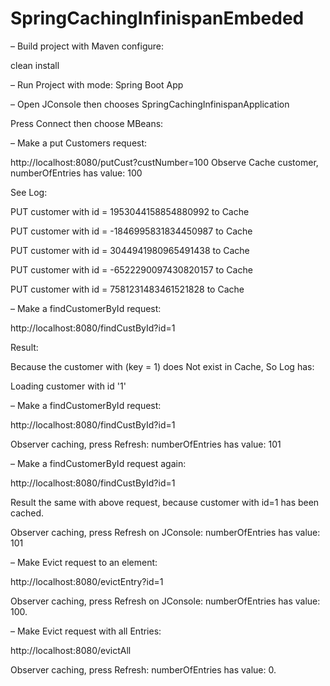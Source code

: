 # SpringCachingInfinispanEmbeded

– Build project with Maven configure:

clean install

– Run Project with mode: Spring Boot App

– Open JConsole 
then chooses SpringCachingInfinispanApplication

Press Connect then choose MBeans:

– Make a put Customers request:

http://localhost:8080/putCust?custNumber=100
Observe Cache customer, numberOfEntries has value: 100

See Log:

PUT customer with id = 1953044158854880992 to Cache

PUT customer with id = -1846995831834450987 to Cache

PUT customer with id = 3044941980965491438 to Cache

PUT customer with id = -6522290097430820157 to Cache

PUT customer with id = 7581231483461521828 to Cache

– Make a findCustomerById request:

http://localhost:8080/findCustById?id=1

Result:

Because the customer with (key = 1) does Not exist in Cache, So Log has:

Loading customer with id '1'

– Make a findCustomerById request:

http://localhost:8080/findCustById?id=1

Observer caching, press Refresh: numberOfEntries has value: 101

– Make a findCustomerById request again:

http://localhost:8080/findCustById?id=1

Result the same with above request, because customer with id=1 has been cached.

Observer caching, press Refresh on JConsole: numberOfEntries has value: 101

– Make Evict request to an element:

http://localhost:8080/evictEntry?id=1

Observer caching, press Refresh on JConsole: numberOfEntries has value: 100.

– Make Evict request with all Entries:

http://localhost:8080/evictAll

Observer caching, press Refresh: numberOfEntries has value: 0.

